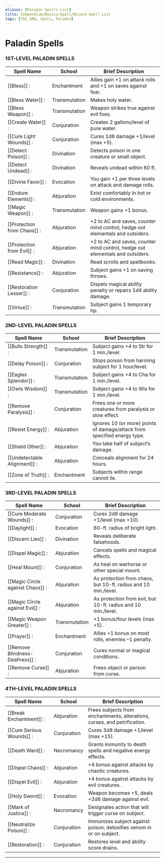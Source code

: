 ```yaml
---
aliases: [Paladin Spells List]
title: Compendium/Basics/Spell/Wizard Spell List
tags: [35E_SRD, Spell, Paladin]
---
```





# Paladin Spells



### 1ST-LEVEL PALADIN SPELLS

|Spell Name|School|Brief Description|
|---|---|---|
|[[Bless]] :|Enchantment|Allies gain +1 on attack rolls and +1 on saves against fear.|
|[[Bless Water]] :|Transmutation|Makes holy water.|
|[[Bless Weapon]] :|Transmutation|Weapon strikes true against evil foes.|
|[[Create Water]] :|Conjuration|Creates 2 gallons/level of pure water.|
|[[Cure Light Wounds]] :|Conjuration|Cures 1d8 damage +1/level (max +5).|
|[[Detect Poison]] :|Divination|Detects poison in one creature or small object.|
|[[Detect Undead]] :|Divination|Reveals undead within 60 ft.|
|[[Divine Favor]] :|Evocation|You gain +1 per three levels on attack and damage rolls.|
|[[Endure Elements]] :|Abjuration|Exist comfortably in hot or cold environments.|
|[[Magic Weapon]] :|Transmutation|Weapon gains +1 bonus.|
|[[Protection from Chaos]] :|Abjuration|+2 to AC and saves, counter mind control, hedge out elementals and outsiders.|
|[[Protection from Evil]] :|Abjuration|+2 to AC and saves, counter mind control, hedge out elementals and outsiders.|
|[[Read Magic]] :|Divination|Read scrolls and spellbooks.|
|[[Resistance]] :|Abjuration|Subject gains +1 on saving throws.|
|[[Restoration Lesser]] :|Conjuration|Dispels magical ability penalty or repairs 1d4 ability damage.|
|[[Virtue]] :|Transmutation|Subject gains 1 temporary hp.|

### 2ND-LEVEL PALADIN SPELLS

|Spell Name|School|Brief Description|
|---|---|---|
|[[Bulls Strength]] :|Transmutation|Subject gains +4 to Str for 1 min./level.|
|[[Delay Poison]] :|Conjuration|Stops poison from harming subject for 1 hour/level.|
|[[Eagles Splendor]] :|Transmutation|Subject gains +4 to Cha for 1 min./level.|
|[[Owls Wisdom]] :|Transmutation|Subject gains +4 to Wis for 1 min./level.|
|[[Remove Paralysis]] :|Conjuration|Frees one or more creatures from paralysis or slow effect.|
|[[Resist Energy]] :|Abjuration|Ignores 10 (or more) points of damage/attack from specified energy type.|
|[[Shield Other]] :|Abjuration|You take half of subject’s damage.|
|[[Undetectable Alignment]] :|Abjuration|Conceals alignment for 24 hours.|
|[[Zone of Truth]] :|Enchantment|Subjects within range cannot lie.|

### 3RD-LEVEL PALADIN SPELLS

|Spell Name|School|Brief Description|
|---|---|---|
|[[Cure Moderate Wounds]] :|Conjuration|Cures 2d8 damage +1/level (max +10).|
|[[Daylight]] :|Evocation|60-ft. radius of bright light.|
|[[Discern Lies]] :|Divination|Reveals deliberate falsehoods.|
|[[Dispel Magic]] :|Abjuration|Cancels spells and magical effects.|
|[[Heal Mount]] :|Conjuration|As heal on warhorse or other special mount.|
|[[Magic Circle against Chaos]] :|Abjuration|As protection from chaos, but 10-ft. radius and 10 min./level.|
|[[Magic Circle against Evil]] :|Abjuration|As protection from evil, but 10-ft. radius and 10 min./level.|
|[[Magic Weapon Greater]] :|Transmutation|+1 bonus/four levels (max +5).|
|[[Prayer]] :|Enchantment|Allies +1 bonus on most rolls, enemies –1 penalty.|
|[[Remove Blindness-Deafness]] :|Conjuration|Cures normal or magical conditions.|
|[[Remove Curse]] :|Abjuration|Frees object or person from curse.|

### 4TH-LEVEL PALADIN SPELLS

|Spell Name|School|Brief Description|
|---|---|---|
|[[Break Enchantment]] :|Abjuration|Frees subjects from enchantments, alterations, curses, and petrification.|
|[[Cure Serious Wounds]] :|Conjuration|Cures 3d8 damage +1/level (max +15).|
|[[Death Ward]] :|Necromancy|Grants immunity to death spells and negative energy effects.|
|[[Dispel Chaos]] :|Abjuration|+4 bonus against attacks by chaotic creatures.|
|[[Dispel Evil]] :|Abjuration|+4 bonus against attacks by evil creatures.|
|[[Holy Sword]] :|Evocation|Weapon becomes +5, deals +2d6 damage against evil.|
|[[Mark of Justice]] :|Necromancy|Designates action that will trigger curse on subject.|
|[[Neutralize Poison]] :|Conjuration|Immunizes subject against poison, detoxifies venom in or on subject.|
|[[Restoration]] :|Conjuration|Restores level and ability score drains.|






---